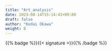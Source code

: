 ```yaml
---
title: "Art_analysis"
date: 2023-08-14T15:14:43+09:00
draft: false
author: "Kodai Okawa"
weight: 8
---
```


{{% badge %}}{{< signature >}}{{% /badge %}}
